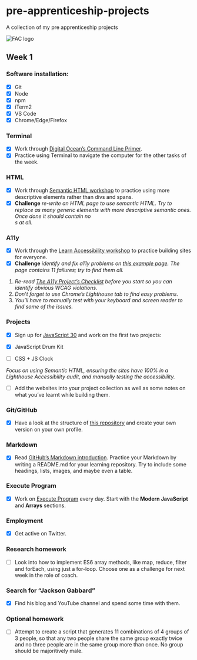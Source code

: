 # pre-apprenticeship-projects
A collection of my pre apprenticeship projects 

![FAC logo](https://www.coops.tech/images/coops/founders-and-coders)

## Week 1 

### Software installation: 
- [x] Git
- [x] Node
- [x] npm
- [x] iTerm2
- [x] VS Code
- [x] Chrome/Edge/Firefox

### Terminal 
- [x] Work through [Digital Ocean’s Command Line Primer](https://www.digitalocean.com/community/tutorials/a-linux-command-line-primer). 
- [x] Practice using Terminal to navigate the computer for the other tasks of the week. 

### HTML 
- [x] Work through [Semantic HTML workshop](https://learn.foundersandcoders.com/workshops/semantic-html/) to practice using more descriptive elements rather than divs and spans.
- [x] **Challenge** *re-write an HTML page to use semantic HTML. Try to replace as many generic elements with more descriptive semantic ones. Once done it should contain no <div>s at all.*

### A11y 
- [x] Work through the [Learn Accessibility workshop](https://learn.foundersandcoders.com/workshops/learn-a11y/) to practice building sites for everyone.
- [x] **Challenge** *identify and fix a11y problems on [this example page](https://learn.foundersandcoders.com/workshops/learn-a11y/starter-files/). The page contains 11 failures; try to find them all.*
1. *Re-read [The A11y Project’s Checklist](https://www.a11yproject.com/checklist/) before you start so you can identify obvious WCAG violations.*
2. *Don’t forget to use Chrome’s Lighthouse tab to find easy problems.*
3. *You’ll have to manually test with your keyboard and screen reader to find some of the issues.*

### Projects 
- [x] Sign up for [JavaScript 30](https://javascript30.com/) and work on the first two projects:

- [x] JavaScript Drum Kit
- [ ] CSS + JS Clock

*Focus on using Semantic HTML, ensuring the sites have 100% in a Lighthouse Accessibility audit, and manually testing the accessibility.*

- [ ] Add the websites into your project collection as well as some notes on what you’ve learnt while building them.

### Git/GitHub 
- [x] Have a look at the structure of [this repository](https://github.com/fac22/project-collection) and create your own version on your own profile.

### Markdown 
- [x] Read [GitHub’s Markdown introduction](https://guides.github.com/features/mastering-markdown/). Practice your Markdown by writing a README.md for your learning repository. Try to include some headings, lists, images, and maybe even a table.

### Execute Program 
- [x] Work on [Execute Program](https://www.executeprogram.com/) every day. Start with the **Modern JavaScript** and **Arrays** sections.

### Employment 
- [x] Get active on Twitter.

### Research homework 
- [ ] Look into how to implement ES6 array methods, like map, reduce, filter and forEach, using just a for-loop. Choose one as a challenge for next week in the role of coach.

### Search for “Jackson Gabbard” 
- [x] Find his blog and YouTube channel and spend some time with them.

### Optional homework 
- [ ] Attempt to create a script that generates 11 combinations of 4 groups of 3 people, so that any two people share the same group exactly twice and no three people are in the same group more than once. No group should be majoritively male.
